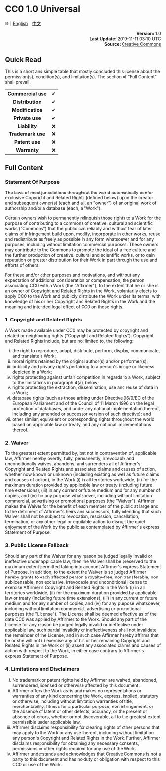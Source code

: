 # CC0 1.0 Universal

🌐｜[English](./LICENSE.md)　[中文](./LICENSE.zh-hant.md)

<div align="right">
	<strong>Version: </strong>1.0<br />
	<strong>Last Update: </strong>2019-11-11 03:10 UTC<br />
	<strong>Source: </strong><a href="https://creativecommons.org/publicdomain/zero/1.0/legalcode">Creative Commons</a>
</div>

## Quick Read

This is a short and simple table that mostly concluded this license about the permission(s), condition(s), and limitation(s). The section of "Full Content" shall prevail.

<table>
	<tr>
		<td align="center"><strong>Commercial use</strong></td>
		<td align="center">✔</td>
	</tr>
	<tr>
		<td align="center"><strong>Distribution</strong></td>
		<td align="center">✔</td>
	</tr>
	<tr>
		<td align="center"><strong>Modification</strong></td>
		<td align="center">✔</td>
	</tr>
	<tr>
		<td align="center"><strong>Private use</strong></td>
		<td align="center">✔</td>
	</tr>
	<tr>
		<td align="center"><strong>Liability</strong></td>
		<td align="center">❌</td>
	</tr>
	<tr>
		<td align="center"><strong>Trademark use</strong></td>
		<td align="center">❌</td>
	</tr>
	<tr>
		<td align="center"><strong>Patent use</strong></td>
		<td align="center">❌</td>
	</tr>
	<tr>
		<td align="center"><strong>Warranty</strong></td>
		<td align="center">❌</td>
	</tr>
</table>

## Full Content

### Statement Of Purpose

The laws of most jurisdictions throughout the world automatically confer exclusive Copyright and Related Rights (defined below) upon the creator and subsequent owner(s) (each and all, an "owner") of an original work of authorship and/or a database (each, a "Work").

Certain owners wish to permanently relinquish those rights to a Work for the purpose of contributing to a commons of creative, cultural and scientific works ("Commons") that the public can reliably and without fear of later claims of infringement build upon, modify, incorporate in other works, reuse and redistribute as freely as possible in any form whatsoever and for any purposes, including without limitation commercial purposes. These owners may contribute to the Commons to promote the ideal of a free culture and the further production of creative, cultural and scientific works, or to gain reputation or greater distribution for their Work in part through the use and efforts of others.

For these and/or other purposes and motivations, and without any expectation of additional consideration or compensation, the person associating CC0 with a Work (the "Affirmer"), to the extent that he or she is an owner of Copyright and Related Rights in the Work, voluntarily elects to apply CC0 to the Work and publicly distribute the Work under its terms, with knowledge of his or her Copyright and Related Rights in the Work and the meaning and intended legal effect of CC0 on those rights.

### 1. Copyright and Related Rights

A Work made available under CC0 may be protected by copyright and related or neighboring rights ("Copyright and Related Rights"). Copyright and Related Rights include, but are not limited to, the following:

<ol type="i">
	<li>the right to reproduce, adapt, distribute, perform, display, communicate, and translate a Work;</li>
	<li>moral rights retained by the original author(s) and/or performer(s);</li>
	<li>publicity and privacy rights pertaining to a person's image or likeness depicted in a Work;</li>
	<li>rights protecting against unfair competition in regards to a Work, subject to the limitations in paragraph 4(a), below;</li>
	<li>rights protecting the extraction, dissemination, use and reuse of data in a Work;</li>
	<li>database rights (such as those arising under Directive 96/9/EC of the European Parliament and of the Council of 11 March 1996 on the legal protection of databases, and under any national implementation thereof, including any amended or successor version of such directive); and</li>
	<li>other similar, equivalent or corresponding rights throughout the world based on applicable law or treaty, and any national implementations thereof.</li>
</ol>

### 2. Waiver

To the greatest extent permitted by, but not in contravention of, applicable law, Affirmer hereby overtly, fully, permanently, irrevocably and unconditionally waives, abandons, and surrenders all of Affirmer's Copyright and Related Rights and associated claims and causes of action, whether now known or unknown (including existing as well as future claims and causes of action), in the Work (i) in all territories worldwide, (ii) for the maximum duration provided by applicable law or treaty (including future time extensions), (iii) in any current or future medium and for any number of copies, and (iv) for any purpose whatsoever, including without limitation commercial, advertising or promotional purposes (the "Waiver"). Affirmer makes the Waiver for the benefit of each member of the public at large and to the detriment of Affirmer's heirs and successors, fully intending that such Waiver shall not be subject to revocation, rescission, cancellation, termination, or any other legal or equitable action to disrupt the quiet enjoyment of the Work by the public as contemplated by Affirmer's express Statement of Purpose.

### 3. Public License Fallback

Should any part of the Waiver for any reason be judged legally invalid or ineffective under applicable law, then the Waiver shall be preserved to the maximum extent permitted taking into account Affirmer's express Statement of Purpose. In addition, to the extent the Waiver is so judged Affirmer hereby grants to each affected person a royalty-free, non transferable, non sublicensable, non exclusive, irrevocable and unconditional license to exercise Affirmer's Copyright and Related Rights in the Work (i) in all territories worldwide, (ii) for the maximum duration provided by applicable law or treaty (including future time extensions), (iii) in any current or future medium and for any number of copies, and (iv) for any purpose whatsoever, including without limitation commercial, advertising or promotional purposes (the "License"). The License shall be deemed effective as of the date CC0 was applied by Affirmer to the Work. Should any part of the License for any reason be judged legally invalid or ineffective under applicable law, such partial invalidity or ineffectiveness shall not invalidate the remainder of the License, and in such case Affirmer hereby affirms that he or she will not (i) exercise any of his or her remaining Copyright and Related Rights in the Work or (ii) assert any associated claims and causes of action with respect to the Work, in either case contrary to Affirmer's express Statement of Purpose.

### 4. Limitations and Disclaimers

<ol type="i">
	<li>No trademark or patent rights held by Affirmer are waived, abandoned, surrendered, licensed or otherwise affected by this document.</li>
	<li>Affirmer offers the Work as-is and makes no representations or warranties of any kind concerning the Work, express, implied, statutory or otherwise, including without limitation warranties of title, merchantability, fitness for a particular purpose, non infringement, or the absence of latent or other defects, accuracy, or the present or absence of errors, whether or not discoverable, all to the greatest extent permissible under applicable law.</li>
	<li>Affirmer disclaims responsibility for clearing rights of other persons that may apply to the Work or any use thereof, including without limitation any person's Copyright and Related Rights in the Work. Further, Affirmer disclaims responsibility for obtaining any necessary consents, permissions or other rights required for any use of the Work.</li>
	<li>Affirmer understands and acknowledges that Creative Commons is not a party to this document and has no duty or obligation with respect to this CC0 or use of the Work.</li>
</ol>

